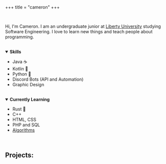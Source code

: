 +++
title = "cameron"
+++

<br>

Hi, I'm Cameron. I am an undergraduate junior at [Liberty University](https://www.liberty.edu) studying Software Engineering. I love to learn new things and teach people about programming.

<br>
<details open>
    <summary>
        <b>
            Skills
        </b>
    </summary>

- Java ☕
- Kotlin 💜
- Python 🐍
- Discord Bots (API and Automation)
- Graphic Design
</details>

<br>
<details open>
    <summary>
        <b>
            Currently Learning
        </b>
    </summary>

- Rust 🦀
- C++
- HTML, CSS
- PHP and SQL
- [Algorithms](https://leetcode.com/wzid)

</details>
<br>

## Projects:
<br>
<div id="github-data" class="github-data"></div>
<script src="github.js"></script>
